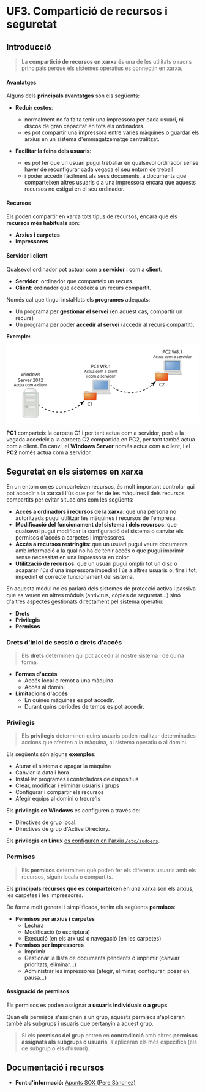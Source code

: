 <!-- notoc -->

# UF3. Compartició de recursos i seguretat

## Introducció

> La **compartició de recursos en xarxa** és una de les utilitats o raons principals perquè els sistemes operatius es connectin en xarxa.

#### Avantatges

Alguns dels **principals avantatges** són els següents:

* **Reduir costos**: 
  * normalment no fa falta tenir una impressora per cada usuari, ni discos de gran capacitat en tots els ordinadors.
  * es pot compartir una impressora entre vàries màquines o guardar els arxius en un sistema d'emmagatzematge centralitzat.


* **Facilitar la feina dels usuaris**: 
   * es pot fer que un usuari pugui treballar en qualsevol ordinador sense haver de reconfigurar cada vegada el seu entorn de treball
   * i poder accedir fàcilment als seus documents, a documents que comparteixen altres usuaris o a una impressora encara que aquests recursos no estigui en el seu ordinador.

#### Recursos

Els poden compartir en xarxa tots tipus de recursos, encara que els **recursos més habituals** són:
* **Arxius i carpetes**
* **Impressores**

#### Servidor i client

Qualsevol ordinador pot actuar com a **servidor** i com a **client**.

* **Servidor**: ordinador que comparteix un recurs.
* **Client**: ordinador que accedeix a un recurs compartit.

Només cal que tingui instal·lats els **programes** adequats: 
  * Un programa per **gestionar el servei** (en aquest cas, compartir un recurs) 
  * Un programa per poder **accedir al servei** (accedir al recurs compartit).

**Exemple:**

![](/assets/uf3-ServidorClient.svg)

**PC1** comparteix la carpeta C1 i per tant actua com a servidor, però a la vegada accedeix a la carpeta C2 compartida en PC2, per tant també actua com a client.
En canvi, el **Windows Server** només actua com a client, i el **PC2** només actua com a servidor.

## Seguretat en els sistemes en xarxa

En un entorn on es comparteixen recursos, és molt important controlar qui pot accedir a la xarxa i l'ús que pot fer de les màquines i dels recursos compartits per evitar situacions com les següents:
* **Accés a ordinadors i recursos de la xarxa**: que una persona no autoritzada pugui utilitzar les màquines i recursos de l'empresa.
* **Modificació del funcionament del sistema i dels recursos**: que qualsevol pugui modificar la configuració del sistema o canviar els permisos d'accés a carpetes i impressores.
* **Accés a recursos restringits**: que un usuari pugui veure documents amb informació a la qual no ha de tenir accés o que pugui imprimir sense necessitat en una impressora en color.
* **Utilització de recursos**: que un usuari pugui omplir tot un disc o acaparar l'ús d'una impressora impedint l'ús a altres usuaris o, fins i tot, impedint el correcte funcionament del sistema.

En aquesta mòdul no es parlarà dels sistemes de protecció activa i passiva que es veuen en altres mòduls (antivirus, còpies de seguretat...) sinó d'altres aspectes gestionats directament pel sistema operatiu: 
  * **Drets**
  * **Privilegis**
  * **Permisos**

### Drets d'inici de sessió o drets d'accés

> Els **drets** determinen qui pot accedir al nostre sistema i de quina forma.

* **Formes d'accés**
  * Accés local o remot a una màquina
  * Accés al domini
* **Limitacions d'accés**
  * En quines màquines es pot accedir.
  * Durant quins períodes de temps es pot accedir.

### Privilegis

> Els **privilegis** determinen quins usuaris poden realitzar determinades accions que afecten a la màquina, al sistema operatiu o al domini.

Els següents són alguns **exemples**:
* Aturar el sistema o apagar la màquina
* Canviar la data i hora
* Instal·lar programes i controladors de dispositius
* Crear, modificar i eliminar usuaris i grups
* Configurar i compartir els recursos
* Afegir equips al domini o treure'ls

Els **privilegis en Windows** es configuren a través de:
* Directives de grup local. 
* Directives de grup d'Active Directory.

Els **privilegis en Linux** [es configuren en l'arxiu `/etc/sudoers`](https://seicoll.gitbooks.io/sox/content/UF2/uf2-usuaris-locals.html#etcsudoers). 

### Permisos

> Els **permisos** determinen què poden fer els diferents usuaris amb els recursos, siguin locals o compartits.

Els **principals recursos que es comparteixen** en una xarxa son els arxius, les carpetes i les impressores.

De forma molt general i simplificada, tenim els següents **permisos**:

* **Permisos per arxius i carpetes**
  * Lectura
  * Modificació (o escriptura)
  * Execució (en els arxius) o navegació (en les carpetes)
* **Permisos per impressores**
  * Imprimir
  * Gestionar la llista de documents pendents d'imprimir (canviar prioritats, eliminar...)
  * Administrar les impressores (afegir, eliminar, configurar, posar en pausa...)

#### Assignació de permisos

Els permisos es poden assignar **a usuaris individuals o a grups**.

Quan els permisos s'assignen a un grup, aquests permisos s'aplicaran també als subgrups i usuaris que pertanyin a aquest grup.

> Si els **permisos del grup** entren en **contradicció** amb altres **permisos assignats als subgrups o usuaris**, s'aplicaran els més específics (els de subgrup o els d'usuari).

## Documentació i recursos

* **Font d'informació:** [Apunts SOX (Pere Sánchez)](http://moodlecf.sapalomera.cat/apunts/smx/sox/index.html?cap=2.0.0)




